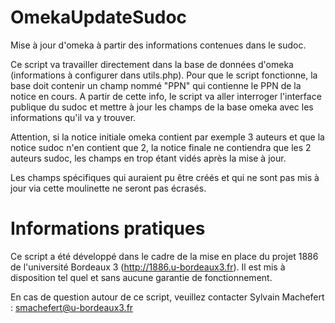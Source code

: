 OmekaUpdateSudoc
================

Mise à jour d'omeka à partir des informations contenues dans le sudoc.

Ce script va travailler directement dans la base de données d'omeka (informations à configurer dans utils.php). Pour que le script fonctionne, la base doit contenir un champ nommé "PPN" qui contienne le PPN de la notice en cours. A partir de cette info, le script va aller interroger l'interface publique du sudoc et mettre à jour les champs de la base omeka avec les informations qu'il va y trouver.

Attention, si la notice initiale omeka contient par exemple 3 auteurs et que la notice sudoc n'en contient que 2, la notice finale ne contiendra que les 2 auteurs sudoc, les champs en trop étant vidés après la mise à jour.

Les champs spécifiques qui auraient pu être créés et qui ne sont pas mis à jour via cette moulinette ne seront pas écrasés.

Informations pratiques
======================
Ce script a été développé dans le cadre de la mise en place du projet 1886 de l'université Bordeaux 3 (http://1886.u-bordeaux3.fr). Il est mis à disposition tel quel et sans aucune garantie de fonctionnement. 

En cas de question autour de ce script, veuillez contacter Sylvain Machefert : smachefert@u-bordeaux3.fr
